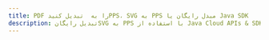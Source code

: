---title: PDF را به  تبدیل کنیدPPS، SVG به PPS مبدل رایگان یا Java SDKdescription: تبدیل رایگانSVG به PPS با استفاده از Java Cloud APIs & SDK همچنین اسناد PDF را در Cloud ایجاد، ویرایش و رندر کنید.---
